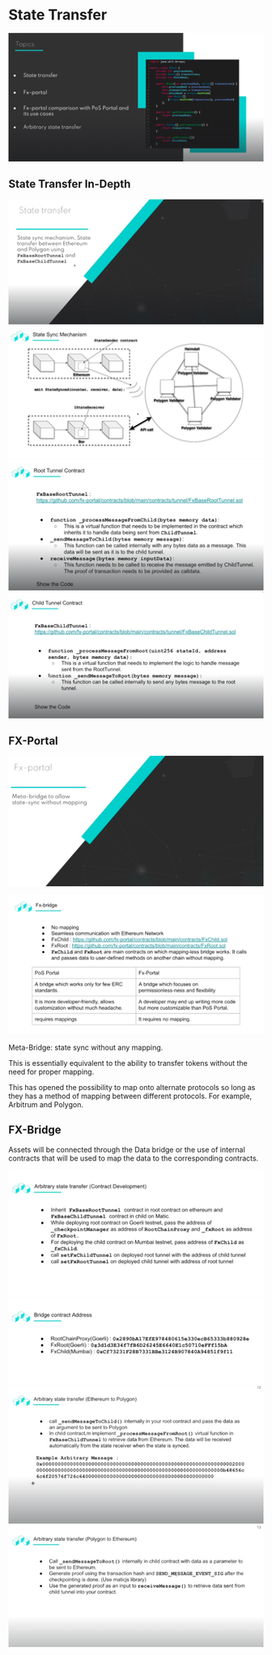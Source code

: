 # State Transfer

![Alt text](image.png)

## State Transfer In-Depth

![Alt text](image-1.png)
![Alt text](image-2.png)
![Alt text](image-3.png)
![Alt text](image-4.png)
## FX-Portal

![Alt text](image-5.png)

![Alt text](image-6.png)

Meta-Bridge: state sync without any mapping.

This is essentially equivalent to the ability to transfer tokens without the need for proper mapping.

This has opened the possibility to map onto alternate protocols so long as they has a method of mapping between different protocols. For example, Arbitrum and Polygon.

## FX-Bridge



Assets will be connected through the Data bridge or the use of internal contracts that will be used to map the data to the corresponding contracts.

![Alt text](image-7.png)
![Alt text](image-8.png)
![Alt text](image-9.png)
![Alt text](image-10.png)


